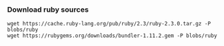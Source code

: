 ### Download ruby sources

```
wget https://cache.ruby-lang.org/pub/ruby/2.3/ruby-2.3.0.tar.gz -P blobs/ruby
wget https://rubygems.org/downloads/bundler-1.11.2.gem -P blobs/ruby
```
